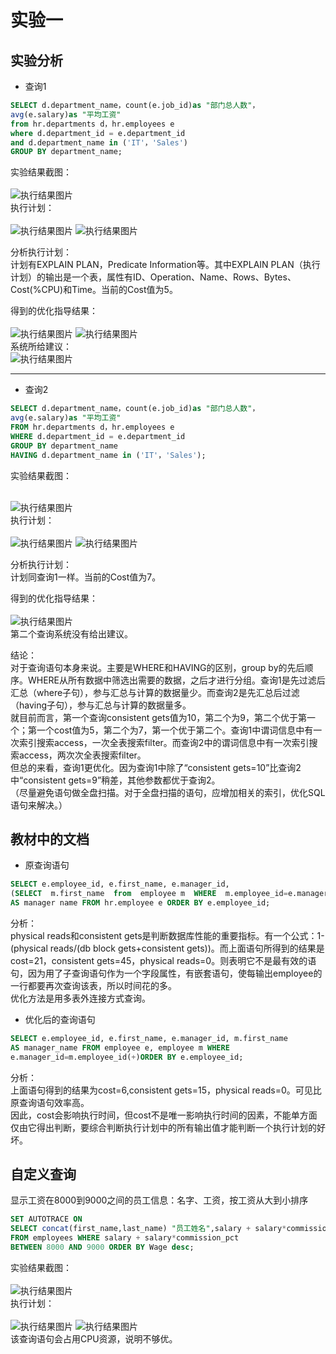 # 实验一
## 实验分析
- 查询1
```sql
SELECT d.department_name，count(e.job_id)as "部门总人数"，
avg(e.salary)as "平均工资"
from hr.departments d，hr.employees e
where d.department_id = e.department_id
and d.department_name in ('IT'，'Sales')
GROUP BY department_name;
```
实验结果截图：<br><br>
![执行结果图片](./1_1.png)<br>
执行计划：<br><br>
![执行结果图片](./1_2.png)
![执行结果图片](./1_3.png)

分析执行计划：<br>
  计划有EXPLAIN PLAN，Predicate Information等。其中EXPLAIN PLAN（执行计划）的输出是一个表，属性有ID、Operation、Name、Rows、Bytes、Cost(%CPU)和Time。当前的Cost值为5。<br>

得到的优化指导结果：<br><br>
![执行结果图片](./3_1.png)
![执行结果图片](./3_2.png)<br>
系统所给建议：<br>
![执行结果图片](./3_3.png)

----------
- 查询2
```sql
SELECT d.department_name，count(e.job_id)as "部门总人数"，
avg(e.salary)as "平均工资"
FROM hr.departments d，hr.employees e
WHERE d.department_id = e.department_id
GROUP BY department_name
HAVING d.department_name in ('IT'，'Sales');
```
实验结果截图：<br><br>

![执行结果图片](./2_1.png)<br>
执行计划：<br><br>
![执行结果图片](./2_2.png)
![执行结果图片](./2_3.png)

分析执行计划：<br>
  计划同查询1一样。当前的Cost值为7。<br>
  
得到的优化指导结果：<br><br>
![执行结果图片](./4_1.png)<br>
第二个查询系统没有给出建议。

结论：<br>
  对于查询语句本身来说。主要是WHERE和HAVING的区别，group by的先后顺序。WHERE从所有数据中筛选出需要的数据，之后才进行分组。查询1是先过滤后汇总（where子句），参与汇总与计算的数据量少。而查询2是先汇总后过滤（having子句），参与汇总与计算的数据量多。<br>
  就目前而言，第一个查询consistent gets值为10，第二个为9，第二个优于第一个；第一个cost值为5，第二个为7，第一个优于第二个。查询1中谓词信息中有一次索引搜索access，一次全表搜索filter。而查询2中的谓词信息中有一次索引搜索access，两次次全表搜索filter。<br>
  但总的来看，查询1更优化。因为查询1中除了“consistent gets=10”比查询2中“consistent gets=9”稍差，其他参数都优于查询2。<br>
 （尽量避免语句做全盘扫描。对于全盘扫描的语句，应增加相关的索引，优化SQL语句来解决。）<br>
 ## 教材中的文档
 - 原查询语句
 ```sql
SELECT e.employee_id, e.first_name, e.manager_id,
(SELECT  m.first_name  from  employee m  WHERE  m.employee_id=e.manager_id)
AS manager name FROM hr.employee e ORDER BY e.employee_id;
 ```
分析：<br>
  physical reads和consistent gets是判断数据库性能的重要指标。有一个公式：1-(physical reads/(db block gets+consistent gets))。而上面语句所得到的结果是cost=21，consistent gets=45，physical reads=0。则表明它不是最有效的语句，因为用了子查询语句作为一个字段属性，有嵌套语句，使每输出employee的一行都要再次查询该表，所以时间花的多。<br>
  优化方法是用多表外连接方式查询。<br>
- 优化后的查询语句
```sql
SELECT e.employee_id, e.first_name, e.manager_id, m.first_name
AS manager_name FROM employee e, employee m WHERE
e.manager_id=m.employee_id(+)ORDER BY e.employee_id;
```
分析：<br>
  上面语句得到的结果为cost=6,consistent gets=15，physical reads=0。可见比原查询语句效率高。<br>
  因此，cost会影响执行时间，但cost不是唯一影响执行时间的因素，不能单方面仅由它得出判断，要综合判断执行计划中的所有输出值才能判断一个执行计划的好坏。
## 自定义查询
显示工资在8000到9000之间的员工信息：名字、工资，按工资从大到小排序
```sql
SET AUTOTRACE ON
SELECT concat(first_name,last_name) "员工姓名",salary + salary*commission_pct AS Wage 
FROM employees WHERE salary + salary*commission_pct 
BETWEEN 8000 AND 9000 ORDER BY Wage desc;
```
实验结果截图：<br><br>
![执行结果图片](./5_1.png)<br>
执行计划：<br><br>
![执行结果图片](./5_2.png)
![执行结果图片](./5_3.png)<br>
该查询语句会占用CPU资源，说明不够优。
